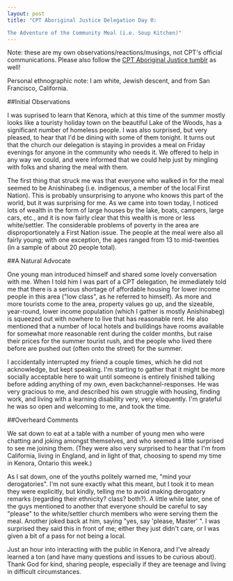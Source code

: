 ```yaml
---
layout: post
title: "CPT Aboriginal Justice Delegation Day 0:  

The Adventure of the Community Meal (i.e. Soup Kitchen)"
---
```


Note: these are my own observations/reactions/musings, not CPT's official communications. Please also follow the [CPT Aboriginal Justice tumblr](http://www.cpt-ajt.tumblr.com) as well!  

Personal ethnographic note: I am white, Jewish descent, and from San Francisco, California.

##Initial Observations

I was suprised to learn that Kenora, which at this time of the summer mostly looks like a touristy holiday town on the beautiful Lake of the Woods, has a significant number of homeless people. I was also surprised, but very pleased, to hear that I'd be dining with some of them tonight. It turns out that the church our delegation is staying in provides a meal on Friday evenings for anyone in the community who needs it. We offered to help in any way we could, and were informed that we could help just by mingling with folks and sharing the meal with them.

The first thing that struck me was that everyone who walked in for the meal seemed to be Anishinabeg (i.e. indigenous, a member of the local First Nation). This is probably unsurprising to anyone who knows this part of the world, but it was surprising for me. As we came into town today, I noticed lots of wealth in the form of large houses by the lake, boats, campers, large cars, etc., and it is now fairly clear that this wealth is more or less white/settler. The considerable problems of poverty in the area are disproportionately a First Nation issue. The people at the meal were also all fairly young; with one exception, the ages ranged from 13 to mid-twenties (in a sample of about 20 people total).

##A Natural Advocate

One young man introduced himself and shared some lovely conversation with me. When I told him I was part of a CPT delegation, he immediately told me that there is a serious shortage of affordable housing for lower income people in this area ("low class", as he referred to himself). As more and more tourists come to the area, property values go up, and the sizeable, year-round, lower income population (which I gather is mostly Anishinabeg) is squeezed out with nowhere to live that has reasonable rent. He also mentioned that a number of local hotels and buildings have rooms available for somewhat more reasonable rent during the colder months, but raise their prices for the summer tourist rush, and the people who lived there before are pushed out (often onto the street) for the summer.

I accidentally interrupted my friend a couple times, which he did not acknowledge, but kept speaking. I'm starting to gather that it might be more socially acceptable here to wait until someone is entirely finished talking before adding anything of my own, even backchannel-responses. He was very gracious to me, and described his own struggle with housing, finding work, and living with a learning disability very, very eloquently. I'm grateful he was so open and welcoming to me, and took the time.

##Overheard Comments

We sat down to eat at a table with a number of young men who were chatting and joking amongst themselves, and who seemed a little surprised to see me joining them. (They were also very surprised to hear that I'm from California, living in England, and in light of that, choosing to spend my time in Kenora, Ontario this week.)

As I sat down, one of the youths politely warned me, "mind your derogatories". I'm not sure exactly what this meant, but I took it to mean they were explicitly, but kindly, telling me to avoid making derogatory remarks (regarding their ethnicity? class? both?). A little while later, one of the guys mentioned to another that everyone should be careful to say "please" to the white/settler church members who were serving them the meal. Another joked back at him, saying "yes, say 'please, Master' ". I was surprised they said this in front of me; either they just didn't care, or I was given a bit of a pass for not being a local.

Just an hour into interacting with the public in Kenora, and I've already learned a ton (and have many questions and issues to be curious about). Thank God for kind, sharing people, especially if they are teenage and living in difficult circumstances.